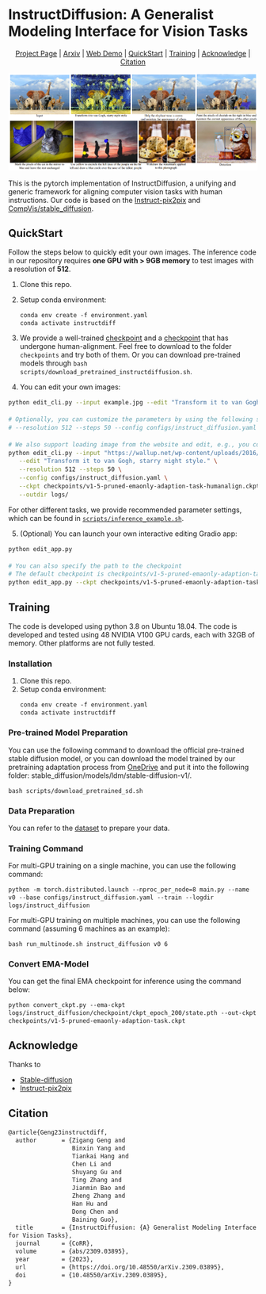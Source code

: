 # InstructDiffusion: A Generalist Modeling Interface for Vision Tasks

<p align="center">
  <a href="https://gengzigang.github.io/instructdiffusion.github.io/">Project Page</a> |
  <a href="https://arxiv.org/pdf/2309.03895.pdf">Arxiv</a> |
  <a href="https://98cfca87ef8aed4a6b.gradio.live">Web Demo</a> |
  <a href="#QuickStart">QuickStart</a> |
  <a href="#Training">Training</a> |
  <a href="#Acknowledge">Acknowledge</a> |
  <a href='#Citation'>Citation</a> 
</p>

<div align="center">
  <img src="figure/teaser.png" width="1000"/>
</div>

This is the pytorch implementation of InstructDiffusion, a unifying and generic framework for aligning computer vision tasks with human instructions. Our code is based on the [Instruct-pix2pix](https://github.com/timothybrooks/instruct-pix2pix) and [CompVis/stable_diffusion](https://github.com/CompVis/stable-diffusion).<br>

## QuickStart
Follow the steps below to quickly edit your own images. The inference code in our repository requires **one GPU with > 9GB memory** to test images with a resolution of **512**.

1. Clone this repo.
2. Setup conda environment:
   ```
   conda env create -f environment.yaml
   conda activate instructdiff
   ```
3. We provide a well-trained [checkpoint](https://mailustceducn-my.sharepoint.com/:u:/g/personal/aa397601_mail_ustc_edu_cn/EZmXduulFidIhJD73SGcbOoBNpm18CJmU4PgPTS21RM2Ow?e=KqQYpO) and a [checkpoint](https://mailustceducn-my.sharepoint.com/:u:/g/personal/aa397601_mail_ustc_edu_cn/EWlNmyeS9P1BkRg_IlXbPbwBeNMQXQTcIA0pCokyd61UWg?e=iKfRdk) that has undergone human-alignment. Feel free to download to the folder `checkpoints` and try both of them. Or you can download pre-trained models through `bash scripts/download_pretrained_instructdiffusion.sh`.

4. You can edit your own images:
```bash
python edit_cli.py --input example.jpg --edit "Transform it to van Gogh, starry night style."

# Optionally, you can customize the parameters by using the following syntax: 
# --resolution 512 --steps 50 --config configs/instruct_diffusion.yaml --ckpt YOUR_CHECKPOINT --cfg-text 3.5 --cfg-image 1.25

# We also support loading image from the website and edit, e.g., you could run the command like this:
python edit_cli.py --input "https://wallup.net/wp-content/uploads/2016/01/207131-animals-nature-lion.jpg" \
   --edit "Transform it to van Gogh, starry night style." \
   --resolution 512 --steps 50 \
   --config configs/instruct_diffusion.yaml \
   --ckpt checkpoints/v1-5-pruned-emaonly-adaption-task-humanalign.ckpt \
   --outdir logs/
```
For other different tasks, we provide recommended parameter settings, which can be found in [`scripts/inference_example.sh`](./scripts/inference_example.sh).

5. (Optional) You can launch your own interactive editing Gradio app:
```bash
python edit_app.py 

# You can also specify the path to the checkpoint
# The default checkpoint is checkpoints/v1-5-pruned-emaonly-adaption-task-humanalign.ckpt
python edit_app.py --ckpt checkpoints/v1-5-pruned-emaonly-adaption-task-humanalign.ckpt
```

## Training
The code is developed using python 3.8 on Ubuntu 18.04. The code is developed and tested using 48 NVIDIA V100 GPU cards, each with 32GB of memory. Other platforms are not fully tested.

### Installation
1. Clone this repo.
2. Setup conda environment:
   ```
   conda env create -f environment.yaml
   conda activate instructdiff
   ```

### Pre-trained Model Preparation
You can use the following command to download the official pre-trained stable diffusion model, or you can download the model trained by our pretraining adaptation process from [OneDrive](https://mailustceducn-my.sharepoint.com/:u:/g/personal/aa397601_mail_ustc_edu_cn/EXJSMIpFev5Nj0kuKI88U1IBZDSjegp3G8ukku0OxRRjFQ?e=QhnnB4) and put it into the following folder: stable_diffusion/models/ldm/stable-diffusion-v1/.
   ```
   bash scripts/download_pretrained_sd.sh
   ```

### Data Preparation
You can refer to the [dataset](https://github.com/cientgu/InstructDiffusion/tree/main/dataset) to prepare your data.

### Training Command
For multi-GPU training on a single machine, you can use the following command:
   ```
   python -m torch.distributed.launch --nproc_per_node=8 main.py --name v0 --base configs/instruct_diffusion.yaml --train --logdir logs/instruct_diffusion
   ```

For multi-GPU training on multiple machines, you can use the following command (assuming 6 machines as an example):
   ```
   bash run_multinode.sh instruct_diffusion v0 6
   ```

### Convert EMA-Model
You can get the final EMA checkpoint for inference using the command below:
   ```
   python convert_ckpt.py --ema-ckpt logs/instruct_diffusion/checkpoint/ckpt_epoch_200/state.pth --out-ckpt checkpoints/v1-5-pruned-emaonly-adaption-task.ckpt
   ```

## Acknowledge

Thanks to 
- [Stable-diffusion](https://github.com/CompVis/stable-diffusion)
- [Instruct-pix2pix](https://github.com/timothybrooks/instruct-pix2pix)

## Citation

```
@article{Geng23instructdiff,
  author       = {Zigang Geng and
                  Binxin Yang and
                  Tiankai Hang and
                  Chen Li and
                  Shuyang Gu and
                  Ting Zhang and
                  Jianmin Bao and
                  Zheng Zhang and
                  Han Hu and
                  Dong Chen and
                  Baining Guo},
  title        = {InstructDiffusion: {A} Generalist Modeling Interface for Vision Tasks},
  journal      = {CoRR},
  volume       = {abs/2309.03895},
  year         = {2023},
  url          = {https://doi.org/10.48550/arXiv.2309.03895},
  doi          = {10.48550/arXiv.2309.03895},
}
```
